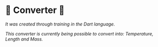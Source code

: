 # 📌 Converter 📌

<p><i>It was created through training in the Dart language.</i></p>
<p><i>This converter is currently being possible to convert into: Temperature, Length and Mass.</i></p>
